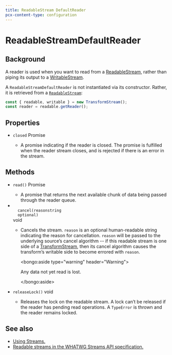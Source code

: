 ```yaml
---
title: ReadableStream DefaultReader
pcx-content-type: configuration
---
```


<!-- The space in the title was introduced to create a pleasing line-break in the title in the sidebar. -->

# ReadableStreamDefaultReader

## Background

A reader is used when you want to read from a [ReadableStream](/runtime-apis/streams/readablestream), rather than piping its output to a [WritableStream](/runtime-apis/streams/writablestream).

A `ReadableStreamDefaultReader` is not instantiated via its constructor. Rather, it is retrieved from a [`ReadableStream`](/runtime-apis/streams/readablestream):

```js
const { readable, writable } = new TransformStream();
const reader = readable.getReader();
```

## Properties

<Definitions>

- `closed` <Type>Promise</Type>

  - A promise indicating if the reader is closed. The promise is fulfilled when the reader stream closes, and is rejected if there is an error in the stream.

</Definitions>

## Methods

<Definitions>

- `read()` <Type>Promise</Type>

  - A promise that returns the next available chunk of data being passed through the reader queue.

- <Code>
    cancel(reason<ParamType>string</ParamType>
    <PropMeta>optional</PropMeta>)
  </Code> <Type>void</Type>

  - Cancels the stream. `reason` is an optional human-readable string indicating the reason for cancellation. `reason` will be passed to the underlying source’s cancel algorithm -- if this readable stream is one side of a [TransformStream](/runtime-apis/streams/transformstream), then its cancel algorithm causes the transform’s writable side to become errored with `reason`.

    <bongo:aside type="warning" header="Warning">

    Any data not yet read is lost.

    </bongo:aside>

- `releaseLock()` <Type>void</Type>

  - Releases the lock on the readable stream. A lock can’t be released if the reader has pending read operations. A `TypeError` is thrown and the reader remains locked.

</Definitions>

## See also

- [Using Streams.](/learning/using-streams)
- [Readable streams in the WHATWG Streams API specification.](https://streams.spec.whatwg.org/#rs-model)
